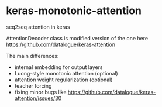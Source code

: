 # keras-monotonic-attention
seq2seq attention in keras

AttentionDecoder class is modified version of the one here https://github.com/datalogue/keras-attention

The main differences:
* internal embedding for output layers
* Luong-style monotonic attention (optional)
* attention weight regularization (optional)
* teacher forcing
* fixing minor bugs like https://github.com/datalogue/keras-attention/issues/30
